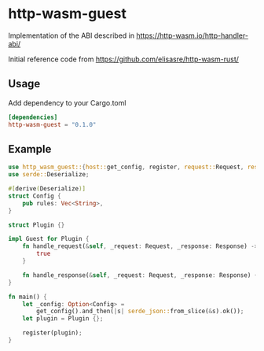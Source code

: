 # http-wasm-guest

Implementation of the ABI described in https://http-wasm.io/http-handler-abi/

Initial reference code from https://github.com/elisasre/http-wasm-rust/

## Usage
Add dependency to your Cargo.toml

```toml
[dependencies]
http-wasm-guest = "0.1.0"
```

## Example
```rust
use http_wasm_guest::{host::get_config, register, request::Request, response::Response, Guest};
use serde::Deserialize;

#[derive(Deserialize)]
struct Config {
    pub rules: Vec<String>,
}

struct Plugin {}

impl Guest for Plugin {
    fn handle_request(&self, _request: Request, _response: Response) -> bool {
        true
    }

    fn handle_response(&self, _request: Request, _response: Response) {}
}

fn main() {
    let _config: Option<Config> =
        get_config().and_then(|s| serde_json::from_slice(&s).ok());
    let plugin = Plugin {};

    register(plugin);
}
```